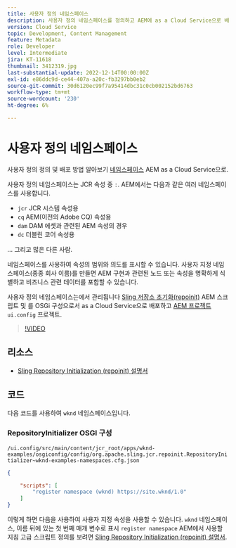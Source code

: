 ```yaml
---
title: 사용자 정의 네임스페이스
description: 사용자 정의 네임스페이스를 정의하고 AEM에 as a Cloud Service으로 배포하는 방법에 대해 알아봅니다.
version: Cloud Service
topic: Development, Content Management
feature: Metadata
role: Developer
level: Intermediate
jira: KT-11618
thumbnail: 3412319.jpg
last-substantial-update: 2022-12-14T00:00:00Z
exl-id: e86ddc9d-ce44-407a-a20c-fb3297bb0eb2
source-git-commit: 30d6120ec99f7a95414dbc31c0cb002152bd6763
workflow-type: tm+mt
source-wordcount: '230'
ht-degree: 6%

---
```


# 사용자 정의 네임스페이스

사용자 정의 정의 및 배포 방법 알아보기 [네임스페이스](https://developer.adobe.com/experience-manager/reference-materials/spec/jcr/1.0/4.5_Namespaces.html) AEM as a Cloud Service으로.

사용자 정의 네임스페이스는 JCR 속성 중 `:`. AEM에서는 다음과 같은 여러 네임스페이스를 사용합니다.

+ `jcr` JCR 시스템 속성용
+ `cq` AEM(이전의 Adobe CQ) 속성용
+ `dam` DAM 에셋과 관련된 AEM 속성의 경우
+ `dc` 더블린 코어 속성용

... 그리고 많은 다른 사람.

네임스페이스를 사용하여 속성의 범위와 의도를 표시할 수 있습니다. 사용자 지정 네임스페이스(종종 회사 이름)를 만들면 AEM 구현과 관련된 노드 또는 속성을 명확하게 식별하고 비즈니스 관련 데이터를 포함할 수 있습니다.

사용자 정의 네임스페이스는에서 관리됩니다 [Sling 저장소 초기화(repoinit)](https://sling.apache.org/documentation/bundles/repository-initialization.html) AEM 스크립트 및 를 OSGi 구성으로서 as a Cloud Service으로 배포하고 [AEM 프로젝트](https://experienceleague.adobe.com/docs/experience-manager-core-components/using/developing/archetype/overview.html) `ui.config` 프로젝트.

>[!VIDEO](https://video.tv.adobe.com/v/3412319?quality=12&learn=on)

## 리소스

+ [Sling Repository Initialization (repoinit) 설명서](https://sling.apache.org/documentation/bundles/repository-initialization.html#repoinit-parser-test-scenarios)

## 코드

다음 코드를 사용하여 `wknd` 네임스페이스입니다.

### RepositoryInitializer OSGI 구성

`/ui.config/src/main/content/jcr_root/apps/wknd-examples/osgiconfig/config/org.apache.sling.jcr.repoinit.RepositoryInitializer~wknd-examples-namespaces.cfg.json`

```json
{

    "scripts": [
        "register namespace (wknd) https://site.wknd/1.0"
    ]
}
```

이렇게 하면 다음을 사용하여 사용자 지정 속성을 사용할 수 있습니다. `wknd` 네임스페이스, 이름 뒤에 있는 첫 번째 매개 변수로 표시 `register namespace` AEM에서 사용할 지침 고급 스크립트 정의를 보려면 [Sling Repository Initialization (repoinit) 설명서](https://sling.apache.org/documentation/bundles/repository-initialization.html#repoinit-parser-test-scenarios).
